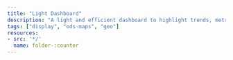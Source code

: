 ```yaml
---
title: "Light Dashboard"
description: "A light and efficient dashboard to highlight trends, metrics, or any visualisation with editorial content."
tags: ["display", "ods-maps", "geo"]
resources:
- src: '*/'
  name: folder-:counter
---
```

